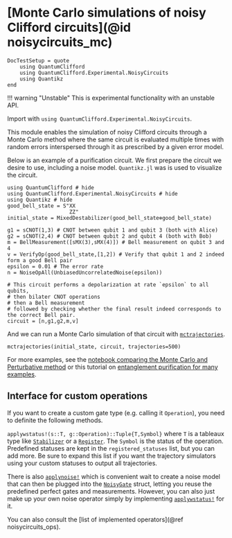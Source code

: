 # [Monte Carlo simulations of noisy Clifford circuits](@id noisycircuits_mc)

```@meta
DocTestSetup = quote
    using QuantumClifford
    using QuantumClifford.Experimental.NoisyCircuits
    using Quantikz
end
```

!!! warning "Unstable"
    This is experimental functionality with an unstable API.

Import with `using QuantumClifford.Experimental.NoisyCircuits`.

This module enables the simulation of noisy Clifford circuits through a Monte Carlo method where the same circuit is evaluated multiple times with random errors interspersed through it as prescribed by a given error model.

Below is an example of a purification circuit. We first prepare the circuit we desire to use, including a noise model. `Quantikz.jl` was is used to visualize the circuit.

```@example 1
using QuantumClifford # hide
using QuantumClifford.Experimental.NoisyCircuits # hide
using Quantikz # hide
good_bell_state = S"XX
                    ZZ"
initial_state = MixedDestabilizer(good_bell_state⊗good_bell_state)

g1 = sCNOT(1,3) # CNOT between qubit 1 and qubit 3 (both with Alice)
g2 = sCNOT(2,4) # CNOT between qubit 2 and qubit 4 (both with Bob)
m = BellMeasurement([sMX(3),sMX(4)]) # Bell measurement on qubit 3 and 4
v = VerifyOp(good_bell_state,[1,2]) # Verify that qubit 1 and 2 indeed form a good Bell pair
epsilon = 0.01 # The error rate
n = NoiseOpAll(UnbiasedUncorrelatedNoise(epsilon))

# This circuit performs a depolarization at rate `epsilon` to all qubits,
# then bilater CNOT operations
# then a Bell measurement
# followed by checking whether the final result indeed corresponds to the correct Bell pair.
circuit = [n,g1,g2,m,v]
```

And we can run a Monte Carlo simulation of that circuit with [`mctrajectories`](@ref).

```@example 1
mctrajectories(initial_state, circuit, trajectories=500)
```

For more examples, see the [notebook comparing the Monte Carlo and Perturbative method](https://nbviewer.jupyter.org/github/QuantumSavory/QuantumClifford.jl/blob/master/docs/src/notebooks/Perturbative_Expansions_vs_Monte_Carlo_Simulations.ipynb) or this tutorial on [entanglement purification for many examples](https://github.com/QuantumSavory/QuantumClifford.jl/blob/master/docs/src/notebooks/Noisy_Circuits_Tutorial_with_Purification_Circuits.ipynb).

## Interface for custom operations

If you want to create a custom gate type (e.g. calling it `Operation`), you need to definite the following methods.

`applywstatus!(s::T, g::Operation)::Tuple{T,Symbol}` where `T` is a tableaux type like [`Stabilizer`](@ref) or a [`Register`](@ref).
The `Symbol` is the status of the operation. Predefined statuses are kept in the `registered_statuses` list, but you can add more.
Be sure to expand this list if you want the trajectory simulators using your custom statuses to output all trajectories.

There is also [`applynoise!`](@ref) which is convenient wait to create a noise model that can then be plugged into the [`NoisyGate`](@ref) struct,
letting you reuse the predefined perfect gates and measurements.
However, you can also just make up your own noise operator simply by implementing [`applywstatus!`](@ref) for it.

You can also consult the [list of implemented operators](@ref noisycircuits_ops).